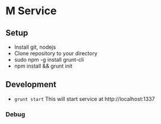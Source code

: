 # M Service

## Setup

* Install git, nodejs
* Clone repository to your directory
* sudo npm -g install grunt-cli
* npm install && grunt init

## Development

* `grunt start`
This will start service at http://localhost:1337


### Debug
